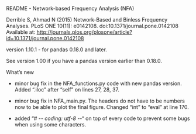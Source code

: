README - Network-based Frequency Analysis (NFA)

Derrible S, Ahmad N (2015) Network-Based and Binless Frequency Analyses. PLoS ONE 10(11): e0142108. doi:10.1371/journal.pone.0142108 Available at: http://journals.plos.org/plosone/article?id=10.1371/journal.pone.0142108

version 1.10.1 - for pandas 0.18.0 and later.

See version 1.00 if you have a pandas version earlier than 0.18.0.


What’s new

- minor bug fix in the NFA_functions.py code with new pandas version. Added “.iloc” after “self” on lines 27, 28, 37.

- minor bug fix in NFA_main.py. The headers do not have to be numbers now to be able to plot the final figure. Changed “int” to “eval” at line 170. 

- added “# -*- coding: utf-8 -*-“ on top of every code to prevent some bugs when using some characters.

